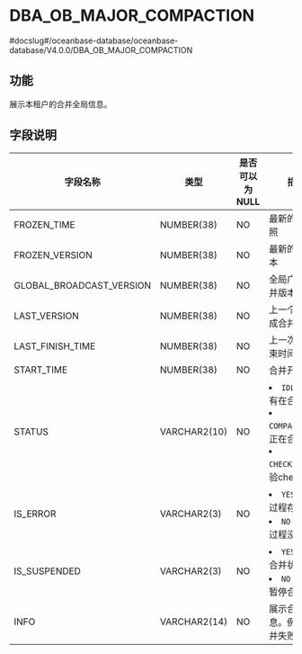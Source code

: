 DBA_OB_MAJOR_COMPACTION 
============================================
#docslug#/oceanbase-database/oceanbase-database/V4.0.0/DBA_OB_MAJOR_COMPACTION


功能 
-------------------

展示本租户的合并全局信息。

字段说明 
----------------------



|           字段名称           |      类型      | 是否可以为 NULL |                                                                                           描述                                                                                            |
|--------------------------|--------------|------------|-----------------------------------------------------------------------------------------------------------------------------------------------------------------------------------------|
| FROZEN_TIME              | NUMBER(38)   | NO         | 最新的合并快照                                                                                                                                                                                 |
| FROZEN_VERSION           | NUMBER(38)   | NO         | 最新的合并版本                                                                                                                                                                                 |
| GLOBAL_BROADCAST_VERSION | NUMBER(38)   | NO         | 全局广播的合并版本                                                                                                                                                                               |
| LAST_VERSION             | NUMBER(38)   | NO         | 上一个已经完成合并的版本                                                                                                                                                                            |
| LAST_FINISH_TIME         | NUMBER(38)   | NO         | 上一次合并结束时间                                                                                                                                                                               |
| START_TIME               | NUMBER(38)   | NO         | 合并开始时间                                                                                                                                                                                  |
| STATUS                   | VARCHAR2(10) | NO         | <li> `IDLE`：没有在合并中   <li> `COMPACTION`：正在合并中   <li> `CHECKSUM`：校验checksum    |
| IS_ERROR                 | VARCHAR2(3)  | NO         | <li> `YES`：合并过程存在错误   <li> `NO`：合并过程没有报错                                                                   |
| IS_SUSPENDED             | VARCHAR2(3)  | NO         | <li> `YES`：暂停合并状态   <li> `NO`：没有暂停合并                                                                       |
| INFO                     | VARCHAR2(14) | NO         | 展示合并信息。例如：合并失败原因                                                                                                                                                                        |


